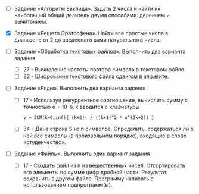 
- [ ] Задание «Алгоритм Евклида». Задать 2 числа и найти их наибольший общий делитель двумя способами: делением и вычитанием.

- [x] Задание «Решето Эратосфена». Найти все простые числа в диапазоне от 2 до введенного вами натурального числа.

- [ ] Задание «Обработка текстовых файлов». Выполнить два варианта задания.
    - [ ] 27 - Вычисление частоты повтора символа в текстовом файле.
    - [ ] 32 - Шифрование текстового файла сдвигом в алфавите.

- [ ] Задание «Ряды». Выполнить два варианта задания
    - [ ] 17 - Используя рекуррентное соотношение, вычислить сумму с точностью e = 10-6, х вводится с клавиатуры
        
        ```
        y = SUM(k=0,inf){ (k+2)! / ((k+1)^2 * x^(2k+2)) }
        ```

    - [ ] 34 - Дана строка S из n символов. Определить, содержаться ли в ней все символы (в произвольном порядке), входящие в слово «студенчество».

- [ ] Задание «Файлы». Выполнить один вариант задания
    - [ ] 17 - Создать файл из n из вещественных чисел. Отсортировать его элементы по сумме цифр дробной части. Результат сохранить в другом файле. Программу написать с использованием подпрограмм(ы).
